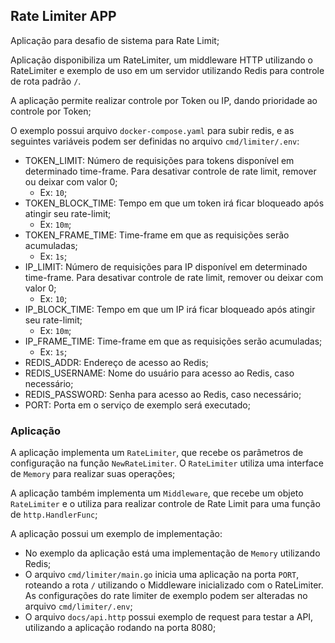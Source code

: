 ## Rate Limiter APP

Aplicação para desafio de sistema para Rate Limit;

Aplicação disponibiliza um RateLimiter, um middleware HTTP utilizando o RateLimiter e exemplo de uso em um servidor utilizando Redis para controle de rota padrão `/`.

A aplicação permite realizar controle por Token ou IP, dando prioridade ao controle por Token;

O exemplo possui arquivo `docker-compose.yaml` para subir redis, e as seguintes variáveis podem ser definidas no arquivo `cmd/limiter/.env`:
* TOKEN_LIMIT: Número de requisições para tokens disponível em determinado time-frame. Para desativar controle de rate limit, remover ou deixar com valor 0;
  * Ex: `10`;
* TOKEN_BLOCK_TIME: Tempo em que um token irá ficar bloqueado após atingir seu rate-limit;
  * Ex: `10m`;
* TOKEN_FRAME_TIME: Time-frame em que as requisições serão acumuladas;
  * Ex: `1s`;
* IP_LIMIT: Número de requisições para IP disponível em determinado time-frame. Para desativar controle de rate limit, remover ou deixar com valor 0;
  * Ex: `10`;
* IP_BLOCK_TIME: Tempo em que um IP irá ficar bloqueado após atingir seu rate-limit;
    * Ex: `10m`;
* IP_FRAME_TIME: Time-frame em que as requisições serão acumuladas;
    * Ex: `1s`;
* REDIS_ADDR: Endereço de acesso ao Redis;
* REDIS_USERNAME: Nome do usuário para acesso ao Redis, caso necessário;
* REDIS_PASSWORD: Senha para acesso ao Redis, caso necessário;
* PORT: Porta em o serviço de exemplo será executado;

### Aplicação

A aplicação implementa um `RateLimiter`, que recebe os parâmetros de configuração na função `NewRateLimiter`. O `RateLimiter` utiliza uma interface de `Memory` para realizar suas operações;

A aplicação também implementa um `Middleware`, que recebe um objeto `RateLimiter` e o utiliza para realizar controle de Rate Limit para uma função de `http.HandlerFunc`;

A aplicação possui um exemplo de implementação:
* No exemplo da aplicação está uma implementação de `Memory` utilizando Redis;
* O arquivo `cmd/limiter/main.go` inicia uma aplicação na porta `PORT`, roteando a rota `/` utilizando o Middleware inicializado com o RateLimiter. As configurações do rate limiter de exemplo podem ser alteradas no arquivo `cmd/limiter/.env`;
* O arquivo `docs/api.http` possui exemplo de request para testar a API, utilizando a aplicação rodando na porta 8080;